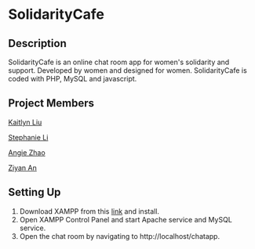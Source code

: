 # SolidarityCafe

## Description
SolidarityCafe is an online chat room app for women's solidarity and support. Developed by women and designed for women. SolidarityCafe is coded with PHP, MySQL and javascript. 

## Project Members
[Kaitlyn Liu](https://github.com/kliu513)

[Stephanie Li](https://github.com/stephanieli000131)

[Angie Zhao](https://github.com/WAngieZhao)

[Ziyan An](https://github.com/ziyanan)

## Setting Up
1. Download XAMPP from this [link](https://www.apachefriends.org/index.html) and install. 
2. Open XAMPP Control Panel and start Apache service and MySQL service. 
3. Open the chat room by navigating to http://localhost/chatapp. 
